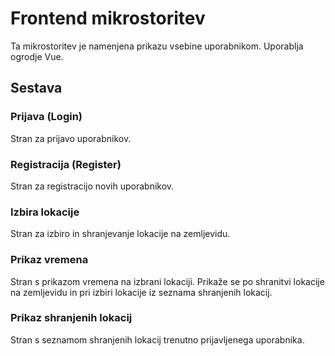 
# Frontend mikrostoritev
Ta mikrostoritev je namenjena prikazu vsebine uporabnikom. Uporablja ogrodje Vue.

## Sestava

### Prijava (Login)
Stran za prijavo uporabnikov.

### Registracija (Register)
Stran za registracijo novih uporabnikov.

### Izbira lokacije
Stran za izbiro in shranjevanje lokacije na zemljevidu.

### Prikaz vremena
Stran s prikazom vremena na izbrani lokaciji. Prikaže se po shranitvi lokacije na zemljevidu in pri izbiri lokacije iz seznama shranjenih lokacij.

### Prikaz shranjenih lokacij
Stran s seznamom shranjenih lokacij trenutno prijavljenega uporabnika.
